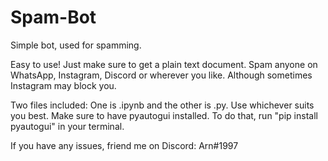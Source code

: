 # Spam-Bot
Simple bot, used for spamming.

Easy to use! Just make sure to get a plain text document. Spam anyone on WhatsApp, Instagram, Discord or wherever you like. Although sometimes Instagram may block you.

Two files included: One is .ipynb and the other is .py. Use whichever suits you best.
Make sure to have pyautogui installed. To do that, run "pip install pyautogui" in your terminal.

If you have any issues, friend me on Discord: Arn#1997

